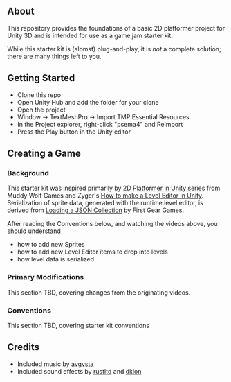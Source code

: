 ## About

This repository provides the foundations of a basic 2D platformer project for Unity 3D and is intended for use as a game jam starter kit.

While this starter kit is (alomst) plug-and-play, it is *not* a complete solution; there are many things left to you.

## Getting Started

* Clone this repo
* Open Unity Hub and add the folder for your clone
* Open the project
* Window -> TextMeshPro -> Import TMP Essential Resources
* In the Project explorer, right-click "psema4" and Reimport
* Press the Play button in the Unity editor

## Creating a Game

### Background

This starter kit was inspired primarily by [2D Platformer in Unity series](https://www.youtube.com/playlist?list=PLfX6C2dxVyLw5kerGvTxB-8xqVINe85gw) from Muddy Wolf Games and Zyger's [How to make a Level Editor in Unity](https://youtu.be/eWBDuEWUOwc).  Serialization of sprite data, generated with the runtime level editor, is derived from [Loading a JSON Collection](https://www.youtube.com/watch?v=M-r4l-OcZtw) by First Gear Games.

After reading the Conventions below, and watching the videos above, you should understand

* how to add new Sprites
* how to add new Level Editor items to drop into levels
* how level data is serialized

### Primary Modifications

This section TBD, covering changes from the originating videos.

### Conventions

This section TBD, covering starter kit conventions

## Credits

* Included music by [avgvsta](https://opengameart.org/content/generic-8-bit-jrpg-soundtrack)
* Included sound effects by [rustltd](https://opengameart.org/content/10-8bit-coin-sounds) and [dklon](https://opengameart.org/content/platformer-jumping-sounds)
